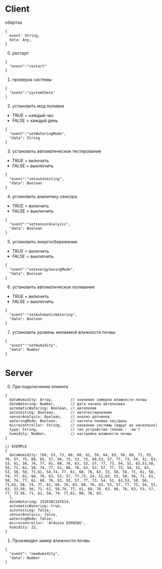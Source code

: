 # Client

обертка

```
{
  event: String,
  data: Any,
}
```

0. рестарт

```
{
  "event":"restart"
}
```

1. проверка системы

```
{
  "event":"systemCheck"
}
```

2. установить мод поливки

- TRUE = каждый час
- FALSE = каждый день

```
{
  "event":"setWateringMode",
  "data": String
}
```

3. установить автоматическое тестирование

- TRUE = включить
- FALSE = выключить

```
{
  "event":"setautotesting",
  "data": Boolean
}
```

4. установить аналитику сенсора

- TRUE = включить
- FALSE = выключить

```
{
  "event":"setsensorAnalysis",
  "data": Boolean
}
```

5. установить энергосбережение

- TRUE = включить
- FALSE = выключить

```
{
  "event":"setenergySavingMode",
  "data": Boolean
}
```

6. установить автоматическое поливание

- TRUE = включить
- FALSE = выключить

```
{
  "event":"setAutomaticWatering",
  "data": Boolean
}
```

7. установить уровень желаемой влажности почвы

```
{
  "event":"setHumidity",
  "data": Number
}
```

# Server

0. При подключении клиента

```
{
  dataHumidity: Array,        // значения замеров влажности почвы
  dateWatering: Number,       // дата начала автополива
  automaticWatering: Boolean, // автополив
  autotesting: Boolean,       // автотестирование
  sensorAnalysis: Boolean,    // анализ датчиков
  wateringMode: Boolean,      // частота полива час/день
  microcontroller: String,    // название системы (вдруг их несколько)
  type: String,               // тип устройства (полив - 'aw')
  humidity: Number,           // настройка влажности почвы
}

// EXEMPLE
{
  dataHumidity: [69, 53, 73, 60, 68, 61, 59, 64, 65, 50, 60, 73, 55, 76, 57, 75, 60, 65, 57, 56, 73, 53, 73, 60,53, 57, 77, 73, 54, 51, 63, 53, 61, 58, 74, 77, 61, 68, 76, 63, 53, 57, 77, 73, 54, 51, 63,53,58, 56, 71, 61, 58, 74, 77, 61, 68, 76, 63, 53, 57, 77, 73, 54, 51, 63, 53, 58, 56, 71,61, 58,74, 77, 61, 68, 76, 63, 53, 58, 56, 71, 61, 58, 74, 77, 61, 68, 76, 63, 53, 57, 77,73, 54, 51,63, 53, 58, 56, 71, 61, 58, 74, 77, 61, 68, 76, 63, 53, 57, 77, 73, 54, 51, 63,53, 58, 56, 71,61, 58, 74, 77, 61, 68, 76, 63, 68, 76, 63, 53, 57, 77, 73, 54, 51, 63, 53,58, 56, 71, 61, 58,74, 77, 61, 68, 76, 63, 68, 76, 63, 53, 57, 77, 73 56, 71, 61, 58, 74, 77,61, 68, 76, 63,
  ],
  dateWatering: 1526381147614,
  automaticWatering: true,
  autotesting: false,
  sensorAnalysis: false,
  wateringMode: false,
  microcontroller: 'Arduino ESP8266',
  humidity: 22,
}
```

1. Произведен замер влажности почвы

```
{
  "event": "newHumidity",
  "data": Number
}
```
